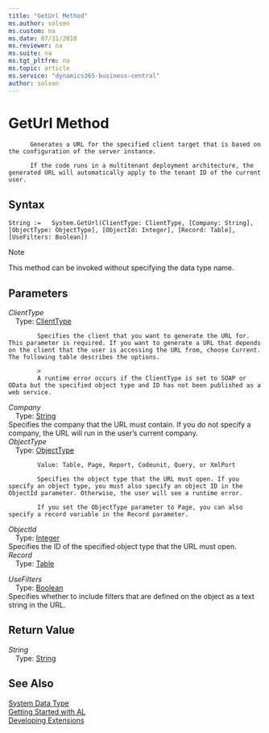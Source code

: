 ```yaml
---
title: "GetUrl Method"
ms.author: solsen
ms.custom: na
ms.date: 07/31/2018
ms.reviewer: na
ms.suite: na
ms.tgt_pltfrm: na
ms.topic: article
ms.service: "dynamics365-business-central"
author: solsen
---
```

[//]: # (START>DO_NOT_EDIT)
[//]: # (IMPORTANT:Do not edit any of the content between here and the END>DO_NOT_EDIT.)
[//]: # (Any modifications should be made in the .resx files in the ModernDev repo.)
# GetUrl Method

          Generates a URL for the specified client target that is based on the configuration of the server instance.

          If the code runs in a multitenant deployment architecture, the generated URL will automatically apply to the tenant ID of the current user.
        

## Syntax
```
String :=   System.GetUrl(ClientType: ClientType, [Company: String], [ObjectType: ObjectType], [ObjectId: Integer], [Record: Table], [UseFilters: Boolean])
```
> [!NOTE]  
> This method can be invoked without specifying the data type name.  
## Parameters
*ClientType*  
&emsp;Type: [ClientType](clienttype-option.md)  

            Specifies the client that you want to generate the URL for. This parameter is required. If you want to generate a URL that depends on the client that the user is accessing the URL from, choose Current. The following table describes the options.

            >
            A runtime error occurs if the ClientType is set to SOAP or OData but the specified object type and ID has not been published as a web service.
            
*Company*  
&emsp;Type: [String](string-data-type.md)  
Specifies the company that the URL must contain. If you do not specify a company, the URL will run in the user’s current company.  
*ObjectType*  
&emsp;Type: [ObjectType](objecttype-option.md)  

            Value: Table, Page, Report, Codeunit, Query, or XmlPort

            Specifies the object type that the URL must open. If you specify an object type, you must also specify an object ID in the ObjectId parameter. Otherwise, the user will see a runtime error.

            If you set the ObjectType parameter to Page, you can also specify a record variable in the Record parameter.
            
*ObjectId*  
&emsp;Type: [Integer](integer-data-type.md)  
Specifies the ID of the specified object type that the URL must open.  
*Record*  
&emsp;Type: [Table](table-data-type.md)  
  
*UseFilters*  
&emsp;Type: [Boolean](boolean-data-type.md)  
Specifies whether to include filters that are defined on the object as a text string in the URL.  


## Return Value
*String*  
&emsp;Type: [String](string-data-type.md)  
  


[//]: # (IMPORTANT: END>DO_NOT_EDIT)
## See Also
[System Data Type](system-data-type.md)  
[Getting Started with AL](../devenv-get-started.md)  
[Developing Extensions](../devenv-dev-overview.md)
